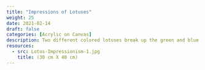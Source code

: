 ```yaml
---
title: "Impressions of Lotuses"
weight: 25
date: 2021-02-14
draft: false
categories: [Acrylic on Canvas]
description: Two different colored lotuses break up the green and blue
resources:
  - src: Lotus-Impressionism-1.jpg
    title: (30 cm X 40 cm)
---
```




